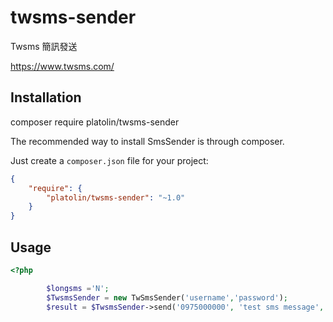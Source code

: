 # twsms-sender
Twsms  簡訊發送 

https://www.twsms.com/

Installation
------------
composer require platolin/twsms-sender

The recommended way to install SmsSender is through composer.

Just create a `composer.json` file for your project:

```json
{
    "require": {
        "platolin/twsms-sender": "~1.0"
    }
}
```


Usage
-----


``` php
<?php

        $longsms ='N';
        $TwsmsSender = new TwSmsSender('username','password');
        $result = $TwsmsSender->send('0975000000', 'test sms message', '201612312359' ,$longsms);
```
